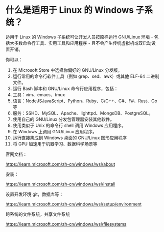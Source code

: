 

# 什么是适用于 Linux 的 Windows 子系统？

适用于 Linux 的 Windows 子系统可让开发人员按原样运行 GNU/Linux 环境 - 包括大多数命令行工具、实用工具和应用程序 - 且不会产生传统虚拟机或双启动设置开销。

你可以：
1. 在 Microsoft Store 中选择你偏好的 GNU/Linux 分发版。
2. 运行常用的命令行软件工具（例如 grep、sed、awk）或其他 ELF-64 二进制文件。
3. 运行 Bash 脚本和 GNU/Linux 命令行应用程序，包括：
4. 工具：vim、emacs、tmux
5. 语言：NodeJSJavaScript、Python、Ruby、C/C++、C#、F#、Rust、Go 等
6. 服务：SSHD、MySQL、Apache、lighttpd、MongoDB、PostgreSQL。
7. 使用自己的 GNU/Linux 分发包管理器安装其他软件。
8. 使用类似于 Unix 的命令行 shell 调用 Windows 应用程序。
9. 在 Windows 上调用 GNU/Linux 应用程序。
10. 运行直接集成到 Windows 桌面的 GNU/Linux 图形应用程序
11. 将 GPU 加速用于机器学习、数据科学场景等


官网文档：

https://learn.microsoft.com/zh-cn/windows/wsl/about


安装：

https://learn.microsoft.com/zh-cn/windows/wsl/install


设置开发环境 git，数据库等：

https://learn.microsoft.com/zh-cn/windows/wsl/setup/environment



跨系统的文件系统，共享文件系统

https://learn.microsoft.com/zh-cn/windows/wsl/filesystems

